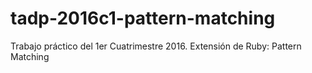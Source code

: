 # tadp-2016c1-pattern-matching

Trabajo práctico del 1er Cuatrimestre 2016. Extensión de Ruby: Pattern Matching
